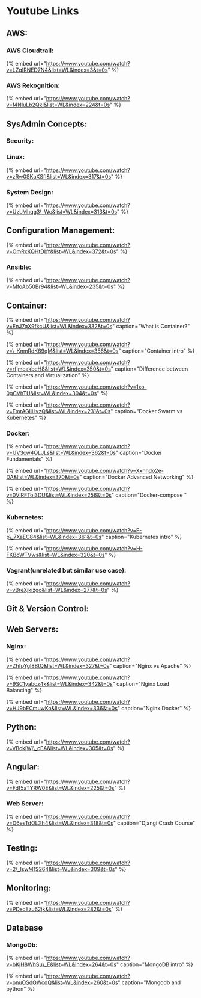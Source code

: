 # Youtube Links

## AWS:

### AWS Cloudtrail:

{% embed url="https://www.youtube.com/watch?v=LZgIRNED7N4&list=WL&index=3&t=0s" %}

### AWS Rekognition:

{% embed url="https://www.youtube.com/watch?v=f4NIuLb2QkI&list=WL&index=224&t=0s" %}



## SysAdmin Concepts:

### Security:

### Linux:

{% embed url="https://www.youtube.com/watch?v=zRw0SKaXSfI&list=WL&index=317&t=0s" %}

### System Design:

{% embed url="https://www.youtube.com/watch?v=UzLMhqg3\_Wc&list=WL&index=313&t=0s" %}



## Configuration Management:

{% embed url="https://www.youtube.com/watch?v=OmRxKQHtDbY&list=WL&index=372&t=0s" %}

### Ansible:

{% embed url="https://www.youtube.com/watch?v=MfoAb50Br94&list=WL&index=235&t=0s" %}



## Container:

{% embed url="https://www.youtube.com/watch?v=EnJ7qX9fkcU&list=WL&index=332&t=0s" caption="What is Container?" %}



{% embed url="https://www.youtube.com/watch?v=\_KnmRdK69qM&list=WL&index=356&t=0s" caption="Container intro" %}

{% embed url="https://www.youtube.com/watch?v=rfjmeakbeH8&list=WL&index=350&t=0s" caption="Difference between Containers and Virtualization" %}

{% embed url="https://www.youtube.com/watch?v=1xo-0gCVhTU&list=WL&index=304&t=0s" %}

{% embed url="https://www.youtube.com/watch?v=FmrAGliHvzQ&list=WL&index=231&t=0s" caption="Docker Swarm vs Kubernetes" %}





### Docker:

{% embed url="https://www.youtube.com/watch?v=UV3cw4QLJLs&list=WL&index=362&t=0s" caption="Docker Fundamentals" %}

{% embed url="https://www.youtube.com/watch?v=Xxhhdo2e-DA&list=WL&index=370&t=0s" caption="Docker Advanced Networking" %}

{% embed url="https://www.youtube.com/watch?v=0VlRFTol3DU&list=WL&index=256&t=0s" caption="Docker-compose " %}



### Kubernetes:

{% embed url="https://www.youtube.com/watch?v=F-p\_7XaEC84&list=WL&index=361&t=0s" caption="Kubernetes intro" %}

{% embed url="https://www.youtube.com/watch?v=H-FKBoWTVws&list=WL&index=320&t=0s" %}

### Vagrant\(unrelated but similar use case\):

{% embed url="https://www.youtube.com/watch?v=vBreXjkizgo&list=WL&index=277&t=0s" %}



## Git & Version Control:

## Web Servers:

### Nginx:

{% embed url="https://www.youtube.com/watch?v=ZhfpYgl8BtQ&list=WL&index=327&t=0s" caption="Nginx vs Apache" %}



{% embed url="https://www.youtube.com/watch?v=9SC1yabcz4k&list=WL&index=342&t=0s" caption="Nginx Load Balancing" %}

{% embed url="https://www.youtube.com/watch?v=HJ9bECmuwKo&list=WL&index=336&t=0s" caption="Nginx Docker" %}

## Python:

{% embed url="https://www.youtube.com/watch?v=VBokjWj\_cEA&list=WL&index=305&t=0s" %}

## Angular:

{% embed url="https://www.youtube.com/watch?v=Fdf5aTYRW0E&list=WL&index=225&t=0s" %}



### Web Server:

{% embed url="https://www.youtube.com/watch?v=D6esTdOLXh4&list=WL&index=318&t=0s" caption="Djangi Crash Course" %}



## Testing:

{% embed url="https://www.youtube.com/watch?v=2\_lswM1S264&list=WL&index=309&t=0s" %}

## Monitoring:

{% embed url="https://www.youtube.com/watch?v=PDxcEzu62jk&list=WL&index=282&t=0s" %}

## Database

### MongoDb:

{% embed url="https://www.youtube.com/watch?v=bKjH8WhSu\_E&list=WL&index=264&t=0s" caption="MongoDB intro" %}

{% embed url="https://www.youtube.com/watch?v=onuOSdOWcqQ&list=WL&index=260&t=0s" caption="Mongodb and python" %}









